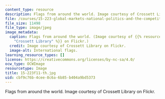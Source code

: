 ```yaml
---
content_type: resource
description: Flags from around the world. Image courtesy of Crossett Library on Flickr.
file: /courses/15-223-global-markets-national-politics-and-the-competitive-advantage-of-firms-fall-2011/cbf9c76b4cee8c6a6b85b404a9bd5373_15-223f11-th.jpg
file_size: 11498
file_type: image/jpeg
image_metadata:
  caption: Flags from around the world. (Image courtesy of {{% resource_link "dffba1c4-b4d7-4c0a-99c6-a6a57e63c444"
    "Crossett Library" %}} on Flickr.)
  credit: Image courtesy of Crossett Library on Flickr.
  image-alt: International flags.
learning_resource_types: []
license: https://creativecommons.org/licenses/by-nc-sa/4.0/
ocw_type: OCWImage
resourcetype: Image
title: 15-223f11-th.jpg
uid: cbf9c76b-4cee-8c6a-6b85-b404a9bd5373
---
```

Flags from around the world. Image courtesy of Crossett Library on Flickr.